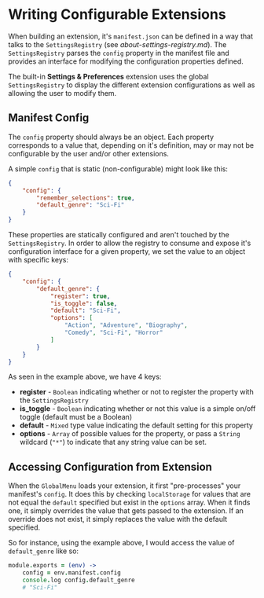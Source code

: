 Writing Configurable Extensions
===============================

When building an extension, it's `manifest.json` can be defined in a way that talks to the `SettingsRegistry` (see *about-settings-registry.md*). The `SettingsRegistry` parses the `config` property in the manifest file and provides an interface for modifying the configuration properties defined.

The built-in **Settings & Preferences** extension uses the global `SettingsRegistry` to display the different extension configurations as well as allowing the user to modify them.

## Manifest Config 

The `config` property should always be an object. Each property corresponds to a value that, depending on it's definition, may or may not be configurable by the user and/or other extensions.

A simple `config` that is static (non-configurable) might look like this:

```json
{
    "config": {
        "remember_selections": true,
        "default_genre": "Sci-Fi"
    }
}
```

These properties are statically configured and aren't touched by the `SettingsRegistry`. In order to allow the registry to consume and expose it's configuration interface for a given property, we set the value to an object with specific keys:

```json
{
    "config": {
        "default_genre": {
            "register": true,
            "is_toggle": false,
            "default": "Sci-Fi",
            "options": [
                "Action", "Adventure", "Biography",
                "Comedy", "Sci-Fi", "Horror"
            ]
        }
    }
}
```

As seen in the example above, we have 4 keys:

* **register** - `Boolean` indicating whether or not to register the property with the `SettingsRegistry`
* **is_toggle** - `Boolean` indicating whether or not this value is a simple on/off toggle (default must be a Boolean)
* **default** - `Mixed` type value indicating the default setting for this property
* **options** - `Array` of possible values for the property, or pass a `String` wildcard (`"*"`) to indicate that any string value can be set.

## Accessing Configuration from Extension

When the `GlobalMenu` loads your extension, it first "pre-processes" your manifest's `config`. It does this by checking `localStorage` for values that are not equal the `default` specified but exist in the `options` array. When it finds one, it simply overrides the value that gets passed to the extension. If an override does not exist, it simply replaces the value with the default specified.

So for instance, using the example above, I would access the value of `default_genre` like so:

```coffeescript
module.exports = (env) ->
    config = env.manifest.config
    console.log config.default_genre 
    # "Sci-Fi"
```



